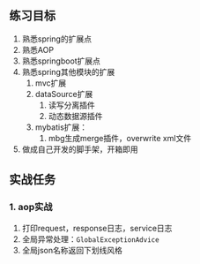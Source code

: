 ## 练习目标
1. 熟悉spring的扩展点
2. 熟悉AOP
3. 熟悉springboot扩展点
4. 熟悉spring其他模块的扩展
    1. mvc扩展
    2. dataSource扩展
        1. 读写分离插件
        2. 动态数据源插件
    3. mybatis扩展：
        1. mbg生成merge插件，overwrite xml文件
5. 做成自己开发的脚手架，开箱即用

## 实战任务

### 1. aop实战
1. 打印request，response日志，service日志
2. 全局异常处理：`GlobalExceptionAdvice`
3. 全局json名称返回下划线风格

